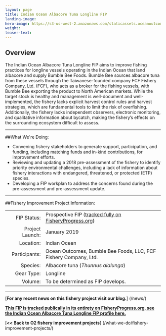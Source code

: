 ```yaml
---
layout: page 
title: Indian Ocean Albacore Tuna Longline FIP
landing-image:
hero-image: https://s3-us-west-2.amazonaws.com/staticassets.oceanoutcomes.org/hero+photos/indian-ocean-longline-albacore-hero.jpg
weight: 
teaser-text:
---
```

<h2>Overview</h2>

The Indian Ocean Albacore Tuna Longline FIP aims to improve fishing practices for longline vessels operating in the Indian Ocean that land albacore and supply Bumble Bee Foods. Bumble Bee sources albacore tuna from these vessels through the Taiwanese-founded company FCF Fishery Company, Ltd. (FCF), who acts as a broker for the fishing vessels, with Bumble Bee exporting the product to North American markets. While the target stock is healthy and management is well-document and well-implemented, the fishery lacks explicit harvest control rules and harvest strategies, which are fundamental tools to limit the risk of overfishing. Additionally, the fishery lacks independent observers, electronic monitoring, and qualitative information about bycatch, making the fishery’s effects on the surrounding ecosystem difficult to assess.

---

##What We're Doing:

* Convening fishery stakeholders to generate support, participation, and funding, including matching funds and in-kind contributions, for improvement efforts.
* Reviewing and updating a 2018 pre-assessment of the fishery to identify priority environmental challenges, including a lack of information about fishery interactions with endangered, threatened, or protected (ETP) species.
* Developing a FIP workplan to address the concerns found during the pre-assessment and pre-assessment update.

---

##Fishery Improvement Project Information:

|||
| ---: | --- |
| FIP Status: | Prospective FIP (<a href="">tracked fully on FisheryProgress.org</a>) |
| Project Launch: | January 2019 |
| Location: | Indian Ocean |
| Participants: | Ocean Outcomes, Bumble Bee Foods, LLC, FCF Fishery Company, Ltd. |
| Species: | Albacore tuna (*Thunnus alalunga*) |
| Gear Type: | Longline |
| Volume: | To be determined as FIP develops. |

---

[**For any recent news on this fishery project visit our blog.**] (/news/) 

<a href="" target="_blank">**This FIP is tracked publically in its entirety on FisheryProgress.org, see the Indian Ocean Albacore Tuna Longline FIP profile here.**</a>

[**<< Back to O2 fishery improvement projects**] (/what-we-do/fishery-improvement-projects/)
